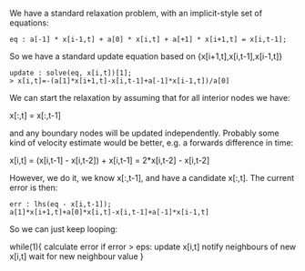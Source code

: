 We have a standard relaxation problem, with an implicit-style
set of equations:

    eq : a[-1] * x[i-1,t] + a[0] * x[i,t] + a[+1] * x[i+1,t] = x[i,t-1];
    
So we have a standard update equation based on {x[i+1,t],x[i,t-1],x[i-1,t]}

    update : solve(eq, x[i,t])[1];
    > x[i,t]=-(a[1]*x[i+1,t]-x[i,t-1]+a[-1]*x[i-1,t])/a[0]

We can start the relaxation by assuming that for all interior
nodes we have:

   x[:,t] = x[:,t-1]

and any boundary nodes will be updated independently. Probably some
kind of velocity estimate would be better, e.g. a forwards difference
in time:

   x[i,t] = (x[i,t-1] - x[i,t-2]) + x[i,t-1]
          = 2*x[i,t-2] - x[i,t-2]

However, we do it, we know x[:,t-1], and have a candidate x[:,t].
The current error is then:

    err : lhs(eq - x[i,t-1]);
    a[1]*x[i+1,t]+a[0]*x[i,t]-x[i,t-1]+a[-1]*x[i-1,t]
    
So we can just keep looping:

   while(1){
      calculate error
      if error > eps:
        update x[i,t]
        notify neighbours of new x[i,t]
      wait for new neighbour value
   }
   
